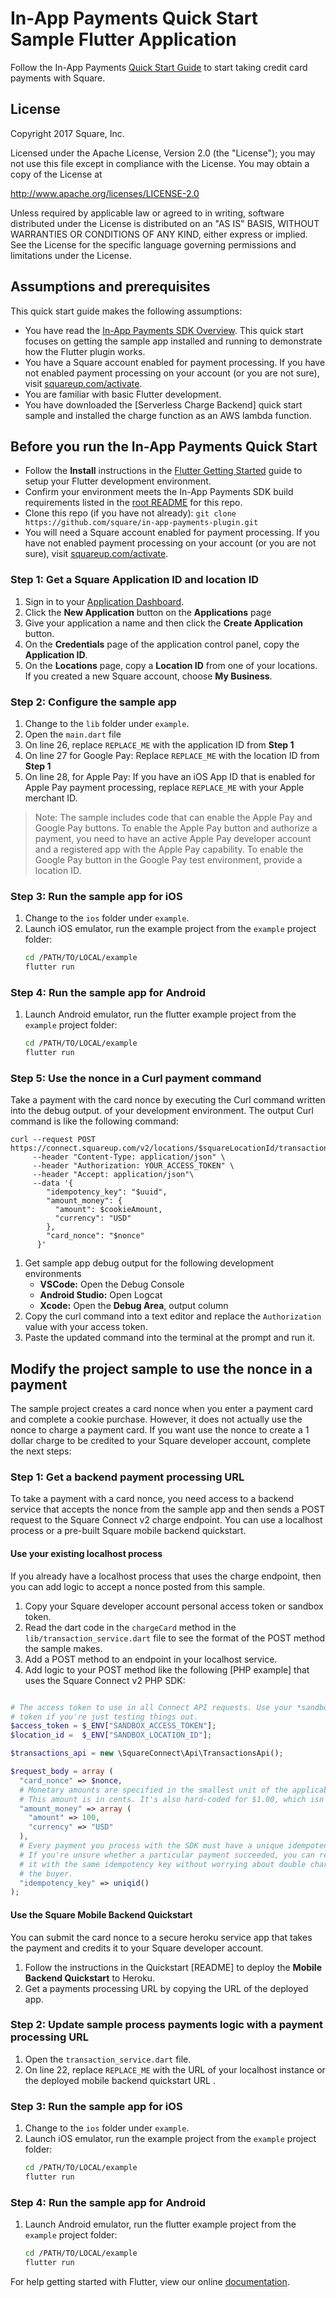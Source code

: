 #  In-App Payments Quick Start Sample Flutter Application

Follow the In-App Payments [Quick Start Guide](https://docs.connect.squareup.com/payments/readersdk/quickstart) to start taking credit card payments with Square.

## License
Copyright 2017 Square, Inc.

Licensed under the Apache License, Version 2.0 (the "License");
you may not use this file except in compliance with the License.
You may obtain a copy of the License at

http://www.apache.org/licenses/LICENSE-2.0

Unless required by applicable law or agreed to in writing, software
distributed under the License is distributed on an "AS IS" BASIS,
WITHOUT WARRANTIES OR CONDITIONS OF ANY KIND, either express or implied.
See the License for the specific language governing permissions and
limitations under the License.

## Assumptions and prerequisites

This quick start guide makes the following assumptions:

* You have read the [In-App Payments SDK Overview]. This quick start focuses on getting
  the sample app installed and running to demonstrate how the Flutter
  plugin works.
* You have a Square account enabled for payment processing. If you have not
  enabled payment processing on your account (or you are not sure), visit
  [squareup.com/activate].
* You are familiar with basic Flutter development.
* You have downloaded the [Serverless Charge Backend] quick start sample and installed the charge function as an AWS lambda function.

## Before you run the In-App Payments Quick Start

* Follow the **Install** instructions in the [Flutter Getting Started] guide to
  setup your Flutter development environment.
* Confirm your environment meets the In-App Payments SDK build requirements listed in the [root README] for this repo.
* Clone this repo (if you have not already):
  `git clone https://github.com/square/in-app-payments-plugin.git`
* You will need a Square account enabled for payment processing. If you have not
  enabled payment processing on your account (or you are not sure), visit
  [squareup.com/activate].

### Step 1: Get a Square Application ID and location ID 

1. Sign in to your [Application Dashboard](https://connect.squareup.com/apps).
1. Click the **New Application** button on the **Applications** page
1. Give your application a name and then click the **Create Application** button.
1. On the **Credentials** page of the application control panel, copy the
   **Application ID**.
1. On the **Locations** page, copy a **Location ID** from one of your locations. If you created a new Square account, choose **My Business**.


### Step 2: Configure the sample app
1. Change to the `lib` folder under `example`.
1. Open the `main.dart` file
1. On line 26, replace `REPLACE_ME` with the application ID from **Step 1**
1. On line 27 for Google Pay: Replace `REPLACE_ME` with the location ID from **Step 1**
1. On line 28, for Apple Pay: If you have an iOS App ID that is enabled for Apple Pay payment processing, replace `REPLACE_ME` with your Apple merchant ID. 

>Note: The sample includes code that can enable the Apple Pay and Google Pay buttons. 
To enable the Apple Pay button and authorize a payment, you need to have an active Apple Pay
developer account and a registered app with the Apple Pay capability. To enable the
Google Pay button in the Google Pay test environment, provide a location ID. 


### Step 3: Run the sample app for iOS

1. Change to the `ios` folder under `example`.
1. Launch iOS emulator, run the example project from the `example` project folder: 
    ```bash
    cd /PATH/TO/LOCAL/example
    flutter run
    ```

### Step 4: Run the sample app for Android

1. Launch Android emulator, run the flutter example project from the `example` project folder:
    ```bash
    cd /PATH/TO/LOCAL/example
    flutter run
    ```

### Step 5: Use the nonce in a Curl payment command
Take a payment with the card nonce by executing the Curl command written into the debug output.
of your development environment. The output Curl command is like the following command:

```
curl --request POST https://connect.squareup.com/v2/locations/$squareLocationId/transactions
     --header "Content-Type: application/json" \
     --header "Authorization: YOUR_ACCESS_TOKEN" \
     --header "Accept: application/json"\
     --data '{
        "idempotency_key": "$uuid",
        "amount_money": {
          "amount": $cookieAmount,
          "currency": "USD"
        },
        "card_nonce": "$nonce"
      }' 
```

1. Get sample app debug output for the following development environments
   * **VSCode:** Open the Debug Console
   * **Android Studio:** Open Logcat
   * **Xcode:** Open the **Debug Area**, output column
1. Copy the curl command into a text editor and replace the `Authorization` value
with your access token.
1. Paste the updated command into the terminal at the prompt and run it.
 

## Modify the project sample to use the nonce in a payment
The sample project creates a card nonce when you enter a payment card and complete 
a cookie purchase. However, it does not actually use the nonce to charge a payment
card. If you want use the nonce to create a 1 dollar charge to be credited to your Square developer
account, complete the next steps:

### Step 1: Get a backend payment processing URL   
To take a payment with a card nonce, you need access to a backend service that accepts
the nonce from the sample app and then sends a POST request to the Square Connect v2
charge endpoint. You can use a localhost process or a pre-built Square mobile backend quickstart.

#### Use your existing localhost process
If you already have a localhost process that uses the charge endpoint, then you can 
add logic to accept a nonce posted from this sample. 
1. Copy your Square developer account personal access token or sandbox token.
1. Read the dart code in the `chargeCard` method in the `lib/transaction_service.dart` file to see the format of the POST method the sample makes.
1. Add a POST method to an endpoint in your localhost service.
1. Add logic to your POST method like the following [PHP example] that uses the Square Connect v2 PHP SDK:
  ```php

# The access token to use in all Connect API requests. Use your *sandbox* access
# token if you're just testing things out.
$access_token = $_ENV["SANDBOX_ACCESS_TOKEN"];
$location_id =  $_ENV["SANDBOX_LOCATION_ID"];

  $transactions_api = new \SquareConnect\Api\TransactionsApi();

  $request_body = array (
    "card_nonce" => $nonce,
    # Monetary amounts are specified in the smallest unit of the applicable currency.
    # This amount is in cents. It's also hard-coded for $1.00, which isn't very useful.
    "amount_money" => array (
      "amount" => 100,
      "currency" => "USD"
    ),
    # Every payment you process with the SDK must have a unique idempotency key.
    # If you're unsure whether a particular payment succeeded, you can reattempt
    # it with the same idempotency key without worrying about double charging
    # the buyer.
    "idempotency_key" => uniqid()
  );
  ```

#### Use the Square Mobile Backend Quickstart
You can submit the card nonce to a secure heroku service app that takes the payment and 
credits it to your Square developer account. 
1. Follow the instructions in the Quickstart [README] to deploy the **Mobile Backend Quickstart** to Heroku. 
1. Get a payments processing URL by copying the URL of the deployed app.

### Step 2: Update sample process payments logic with a payment processing URL

1. Open the `transaction_service.dart` file.
1. On line 22, replace `REPLACE_ME` with the URL of your localhost instance or the
deployed mobile backend quickstart URL .


### Step 3: Run the sample app for iOS

1. Change to the `ios` folder under `example`.
1. Launch iOS emulator, run the example project from the `example` project folder: 
    ```bash
    cd /PATH/TO/LOCAL/example
    flutter run
    ```

### Step 4: Run the sample app for Android

1. Launch Android emulator, run the flutter example project from the `example` project folder:
    ```bash
    cd /PATH/TO/LOCAL/example
    flutter run
    ```

For help getting started with Flutter, view our online
[documentation](https://flutter.io/).

[//]: # "Link anchor definitions"
[In-App Payments SDK Overview]: https://docs.connect.squareup.com/payments/inapppayments/overview
[squareup.com/activate]: https://squareup.com/activate
[Square Application Dashboard]: https://connect.squareup.com/apps/
[Flutter Getting Started]: https://flutter.io/docs/get-started/install
[root README]: ../README.md
[transaction details in Square Dashboard]: https://squareup.com/dashboard/sales/transactions
